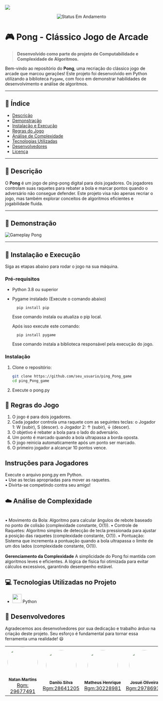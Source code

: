 ![](https://bojoga.com.br/files/2010/03/pong-arcade.jpg)

<p align="center">
	<img alt="Status Em Andamento" src="https://img.shields.io/badge/STATUS-CONCLU%C3%8DDO-brightgreen">
</p>

# 🎮 Pong - Clássico Jogo de Arcade

> **Desenvolvido como parte do projeto de Computabilidade e Complexidade de Algoritmos.**

Bem-vindo ao repositório do **Pong**, uma recriação do clássico jogo de arcade que marcou gerações! Este projeto foi desenvolvido em Python utilizando a biblioteca `Pygame`, com foco em demonstrar habilidades de desenvolvimento e análise de algoritmos.

---

## 📝 Índice

- [Descrição](https://github.com/josue-oliveiraa/ping_Pong_game/edit/main/README.md#:~:text=%F0%9F%93%96-,Descri%C3%A7%C3%A3o,-O%20Pong%20%C3%A9)
- [Demonstração](https://github.com/josue-oliveiraa/ping_Pong_game/edit/main/README.md#:~:text=%F0%9F%8E%A5-,Demonstra%C3%A7%C3%A3o,-(Imagem%20ilustrativa.%20Substitua))
- [Instalação e Execução](https://github.com/josue-oliveiraa/ping_Pong_game/edit/main/README.md#:~:text=%F0%9F%9A%80-,Instala%C3%A7%C3%A3o%20e%20Execu%C3%A7%C3%A3o,-Siga%20as%20etapas)
- [Regras do Jogo](https://github.com/josue-oliveiraa/ping_Pong_game/edit/main/README.md#:~:text=%F0%9F%8E%B2-,Regras%20do%20Jogo,-O%20jogo%20%C3%A9)
- [Análise de Complexidade](https://github.com/josue-oliveiraa/ping_Pong_game/edit/main/README.md#:~:text=%E2%98%81%EF%B8%8F-,An%C3%A1lise%20de%20Complexidade,-%E2%80%A2%20Movimento%20da%20Bola)
- [Tecnologias Utilizadas](https://github.com/josue-oliveiraa/ping_Pong_game/edit/main/README.md#:~:text=Tecnologias%20Utilizadas%20no%20Projeto)
- [Desenvolvedores](https://github.com/josue-oliveiraa/ping_Pong_game/edit/main/README.md#:~:text=%F0%9F%92%AD-,Desenvolvedores,-Agradecemos%20aos%20desenvolvedores)
- [Licença](https://github.com/josue-oliveiraa/ping_Pong_game/blob/main/LICENSE)

---

## 📖 Descrição

O **Pong** é um jogo de ping-pong digital para dois jogadores. Os jogadores controlam suas raquetes para rebater a bola e marcar pontos quando o adversário não consegue defender. Este projeto visa não apenas recriar o jogo, mas também explorar conceitos de algoritmos eficientes e jogabilidade fluida.


---

## 🎥 Demonstração

![Gameplay Pong](https://bavatuesdays.com/wp-content/uploads/2012/02/1pong.gif)



---

## 🚀 Instalação e Execução

Siga as etapas abaixo para rodar o jogo na sua máquina.

### **Pré-requisitos**
- Python 3.8 ou superior
- Pygame instalado (Execute o comando abaixo)

  		pip install pip

  Esse comando instala ou atualiza o pip local.


  Após isso execute este comando:

  		pip install pygame

  Esse comando instala a biblioteca responsável pela execução do jogo.

### **Instalação**
1. Clone o repositório:
   ```bash
   git clone https://github.com/seu_usuario/ping_Pong_game
   cd ping_Pong_game

2. Execute o pong.py


## 🎲 Regras do Jogo
1. O jogo é para dois jogadores.
2. Cada jogador controla uma raquete com as seguintes teclas:
o Jogador 1: W (subir), S (descer).
o Jogador 2: ↑ (subir), ↓ (descer).
4. O objetivo é rebater a bola para o lado do adversário.
5. Um ponto é marcado quando a bola ultrapassa a borda oposta.
6. O jogo reinicia automaticamente após um ponto ser marcado.
7. O primeiro jogador a alcançar 10 pontos vence.
   
## Instruções para Jogadores
Execute o arquivo pong.py em Python.
<br>
• Use as teclas apropriadas para mover as raquetes.
<br>
• Divirta-se competindo contra seu amigo!

## ☁️ Análise de Complexidade
<br>
• Movimento da Bola: Algoritmo para calcular ângulos de rebote baseado no
ponto de colisão (complexidade constante, O(1)).
• Controle de Raquetes: Algoritmo simples de detecção de tecla
pressionada para ajustar a posição das raquetes (complexidade constante,
O(1)).
• Pontuação: Sistema que incrementa a pontuação quando a bola
ultrapassa o limite de um dos lados (complexidade constante, O(1)).
<br>
<br>
<strong>Gerenciamento da Complexidade</strong>
A simplicidade do Pong foi mantida com algoritmos leves e eficientes. A lógica de
física foi otimizada para evitar cálculos excessivos, garantindo desempenho
estável.

## 💻 Tecnologias Utilizadas no Projeto
- <img src="https://skillicons.dev/icons?i=python" width="30">   Python

## 💭 Desenvolvedores 
Agradecemos aos desenvolvedores por sua dedicação e trabalho árduo na criação deste projeto. Seu esforço é fundamental para tornar essa ferramenta uma realidade! 😃

<table>
  <tr>
     <td align="center"><a href="https://rocketseat.com.br"><img style="border-radius: 50%;" src="https://avatars.githubusercontent.com/u/125497324?v=4" width="100px;" alt=""/><br /><sub><b>Natan Martins</b></sub></a><br /><a href="https://github.com/NatancMartins" title="Rocketseat">Rgm: 29677491</a></td>
    <td align="center"><a href="https://rocketseat.com.br"><img style="border-radius: 50%;" src="https://avatars.githubusercontent.com/u/105023718?s=400&u=2acd860cb7b8e36135c22717a860c413e2d02eb4&v=4" width="100px;" alt=""/><br /><sub><b>Danilo Silva</b></sub></a><br /><a href="https://github.com/Danilo019" title="Rocketseat">Rgm:28641205</a></td>
    <td align="center"><a href="https://rocketseat.com.br"><img style="border-radius: 50%;" src="https://avatars.githubusercontent.com/u/107246983?v=4" width="100px;" alt=""/><br /><sub><b>Matheus Henrique</b></sub></a><br /><a href="https://github.com/teuzzin16032004" title="Rocketseat">Rgm:30228981</a></td>
    <td align="center"><a href="https://rocketseat.com.br"><img style="border-radius: 50%;" src="https://avatars.githubusercontent.com/u/183226231?v=4" width="100px;" alt=""/><br /><sub><b>Josué Oliveira </b></sub></a><br /><a href="https://github.com/josue-oliveiraa" title="Rocketseat">Rgm:29786932</a></td>	  
    <td align="center"><a href="https://rocketseat.com.br"><img style="border-radius: 50%;" src="https://avatars.githubusercontent.com/u/156363314?v=4" width="100px;" alt=""/><br /><sub><b>Vitor Kardec</b></sub></a><br /><a href="https://github.com/VKardec" title="Rocketseat">Rgm:30223971</a></td> 	  
</table>

